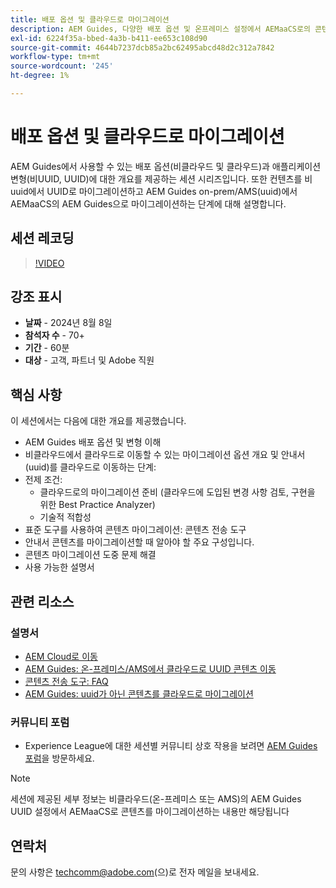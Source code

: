 ```yaml
---
title: 배포 옵션 및 클라우드로 마이그레이션
description: AEM Guides, 다양한 배포 옵션 및 온프레미스 설정에서 AEMaaCS로의 콘텐츠 마이그레이션
exl-id: 6224f35a-bbed-4a3b-b411-ee653c108d90
source-git-commit: 4644b7237dcb85a2bc62495abcd48d2c312a7842
workflow-type: tm+mt
source-wordcount: '245'
ht-degree: 1%

---
```


# 배포 옵션 및 클라우드로 마이그레이션

AEM Guides에서 사용할 수 있는 배포 옵션(비클라우드 및 클라우드)과 애플리케이션 변형(비UUID, UUID)에 대한 개요를 제공하는 세션 시리즈입니다.
또한 컨텐츠를 비uuid에서 UUID로 마이그레이션하고 AEM Guides on-prem/AMS(uuid)에서 AEMaaCS의 AEM Guides으로 마이그레이션하는 단계에 대해 설명합니다.



## 세션 레코딩

>[!VIDEO](https://video.tv.adobe.com/v/3432624/content-migration-uuid-migration?quality=12&learn=on)



## 강조 표시

- **날짜** - 2024년 8월 8일
- **참석자 수** - 70+
- **기간** - 60분
- **대상** - 고객, 파트너 및 Adobe 직원


## 핵심 사항

이 세션에서는 다음에 대한 개요를 제공했습니다.
- AEM Guides 배포 옵션 및 변형 이해
- 비클라우드에서 클라우드로 이동할 수 있는 마이그레이션 옵션 개요
및 안내서(uuid)를 클라우드로 이동하는 단계:
- 전제 조건:
   - 클라우드로의 마이그레이션 준비 (클라우드에 도입된 변경 사항 검토, 구현을 위한 Best Practice Analyzer)
   - 기술적 적합성
- 표준 도구를 사용하여 콘텐츠 마이그레이션: 콘텐츠 전송 도구
- 안내서 콘텐츠를 마이그레이션할 때 알아야 할 주요 구성입니다.
- 콘텐츠 마이그레이션 도중 문제 해결
- 사용 가능한 설명서



## 관련 리소스

### 설명서

- [AEM Cloud로 이동](https://experienceleague.adobe.com/en/docs/experience-manager-cloud-service/content/migration-journey/getting-started)
- [AEM Guides: 온-프레미스/AMS에서 클라우드로 UUID 콘텐츠 이동](../../cs-install-guide/migrate-on-premise-content-cloud.md)
- [콘텐츠 전송 도구: FAQ](https://experienceleague.adobe.com/en/docs/experience-manager-learn/cloud-service/migration/moving-to-aem-as-a-cloud-service/content-migration/faq)
- [AEM Guides: uuid가 아닌 콘텐츠를 클라우드로 마이그레이션](../../install-guide/migrate-uuid-non-uuid.md)

### 커뮤니티 포럼

- Experience League에 대한 세션별 커뮤니티 상호 작용을 보려면 [AEM Guides 포럼](https://experienceleaguecommunities.adobe.com/t5/experience-manager-guides/bd-p/xml-documentation-discussions)을 방문하세요.


>[!NOTE]
>
> 세션에 제공된 세부 정보는 비클라우드(온-프레미스 또는 AMS)의 AEM Guides UUID 설정에서 AEMaaCS로 콘텐츠를 마이그레이션하는 내용만 해당됩니다



## 연락처

문의 사항은 <techcomm@adobe.com>(으)로 전자 메일을 보내세요.

